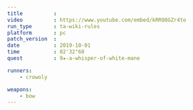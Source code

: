 ```yaml
---
title          :
video          : https://www.youtube.com/embed/kRRO8GZr4to
run_type       : ta-wiki-rules
platform       : pc
patch_version  : 
date           : 2019-10-01
time           : 02'32"60
quest          : 9★-a-whisper-of-white-mane

runners:
    - crowoly

weapons:
    - bow
---
```

